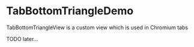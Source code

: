 # TabBottomTriangleDemo
TabBottomTriangleView is a custom view which is used in Chromium tabs

TODO later...
